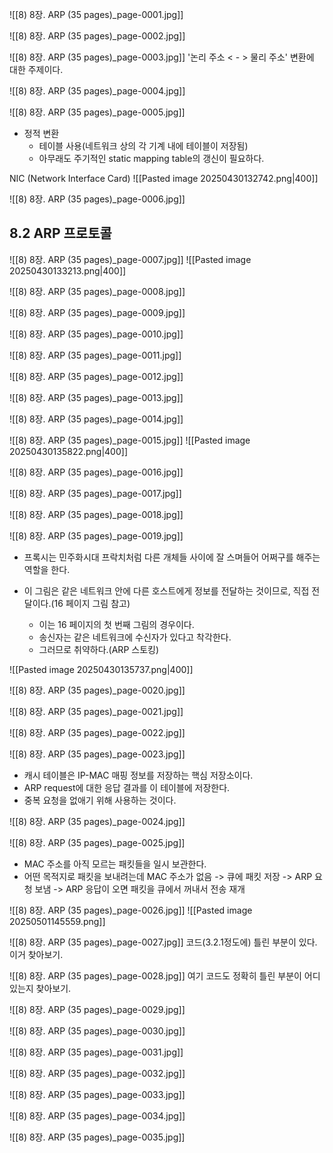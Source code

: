 ![[8) 8장. ARP (35 pages)_page-0001.jpg]]

![[8) 8장. ARP (35 pages)_page-0002.jpg]]

![[8) 8장. ARP (35 pages)_page-0003.jpg]]
'논리 주소 < - > 물리 주소' 변환에 대한 주제이다.

![[8) 8장. ARP (35 pages)_page-0004.jpg]]

![[8) 8장. ARP (35 pages)_page-0005.jpg]]
- 정적 변환
	- 테이블 사용(네트워크 상의 각 기계 내에 테이블이 저장됨)
	- 아무래도 주기적인 static mapping table의 갱신이 필요하다.

 NIC (Network Interface Card)
 ![[Pasted image 20250430132742.png|400]]
 
![[8) 8장. ARP (35 pages)_page-0006.jpg]]

## 8.2 ARP 프로토콜
![[8) 8장. ARP (35 pages)_page-0007.jpg]]
![[Pasted image 20250430133213.png|400]]


![[8) 8장. ARP (35 pages)_page-0008.jpg]]

![[8) 8장. ARP (35 pages)_page-0009.jpg]]

![[8) 8장. ARP (35 pages)_page-0010.jpg]]

![[8) 8장. ARP (35 pages)_page-0011.jpg]]

![[8) 8장. ARP (35 pages)_page-0012.jpg]]

![[8) 8장. ARP (35 pages)_page-0013.jpg]]

![[8) 8장. ARP (35 pages)_page-0014.jpg]]

![[8) 8장. ARP (35 pages)_page-0015.jpg]]
![[Pasted image 20250430135822.png|400]]

![[8) 8장. ARP (35 pages)_page-0016.jpg]]

![[8) 8장. ARP (35 pages)_page-0017.jpg]]

![[8) 8장. ARP (35 pages)_page-0018.jpg]]

![[8) 8장. ARP (35 pages)_page-0019.jpg]]
- 프록시는 민주화시대 프락치처럼 다른 개체들 사이에 잘 스며들어 어쩌구를 해주는 역할을 한다.

- 이 그림은 같은 네트워크 안에 다른 호스트에게 정보를 전달하는 것이므로, 직접 전달이다.(16 페이지 그림 참고)
	- 이는 16 페이지의 첫 번째 그림의 경우이다.
	- 송신자는 같은 네트워크에 수신자가 있다고 착각한다.
	- 그러므로 취약하다.(ARP 스토킹)

![[Pasted image 20250430135737.png|400]]

![[8) 8장. ARP (35 pages)_page-0020.jpg]]

![[8) 8장. ARP (35 pages)_page-0021.jpg]]

![[8) 8장. ARP (35 pages)_page-0022.jpg]]

![[8) 8장. ARP (35 pages)_page-0023.jpg]]
- 캐시 테이블은 IP-MAC 매핑 정보를 저장하는 핵심 저장소이다.
- ARP request에 대한 응답 결과를 이 테이블에 저장한다.
- 중복 요청을 없애기 위해 사용하는 것이다.

![[8) 8장. ARP (35 pages)_page-0024.jpg]]

![[8) 8장. ARP (35 pages)_page-0025.jpg]]
- MAC 주소를 아직 모르는 패킷들을 일시 보관한다.
- 어떤 목적지로 패킷을 보내려는데 MAC 주소가 없음 -> 큐에 패킷 저장 -> ARP 요청 보냄 -> ARP 응답이 오면 패킷을 큐에서 꺼내서 전송 재개

![[8) 8장. ARP (35 pages)_page-0026.jpg]]
![[Pasted image 20250501145559.png]]


![[8) 8장. ARP (35 pages)_page-0027.jpg]]
코드(3.2.1정도에) 틀린 부분이 있다. 이거 찾아보기.


![[8) 8장. ARP (35 pages)_page-0028.jpg]]
여기 코드도 정확히 틀린 부분이 어디 있는지 찾아보기.


![[8) 8장. ARP (35 pages)_page-0029.jpg]]

![[8) 8장. ARP (35 pages)_page-0030.jpg]]

![[8) 8장. ARP (35 pages)_page-0031.jpg]]

![[8) 8장. ARP (35 pages)_page-0032.jpg]]

![[8) 8장. ARP (35 pages)_page-0033.jpg]]

![[8) 8장. ARP (35 pages)_page-0034.jpg]]

![[8) 8장. ARP (35 pages)_page-0035.jpg]]